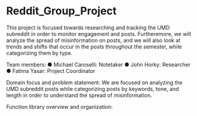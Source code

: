 # Reddit_Group_Project
This project is focused towards researching and tracking the UMD subreddit in order to monitor engagement and posts. Furtheremore, we will analyze the spread of misinformation on posts, and we will also look at trends and shifts that occur in the posts throughout the semester, while categorizing them by type.

Team members: 
● Michael Caroselli: Notetaker
● John Horky: Researcher
● Fatima Yasar: Project Coordinator

Domain focus and problem statement:
We are focused on analyzing the UMD subreddit posts while categorizing posts by keywords, tone, and length in order to understand the spread of misinformation.

Function library overview and organization: 

